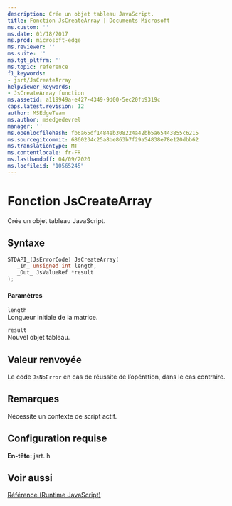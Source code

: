 ```yaml
---
description: Crée un objet tableau JavaScript.
title: Fonction JsCreateArray | Documents Microsoft
ms.custom: ''
ms.date: 01/18/2017
ms.prod: microsoft-edge
ms.reviewer: ''
ms.suite: ''
ms.tgt_pltfrm: ''
ms.topic: reference
f1_keywords:
- jsrt/JsCreateArray
helpviewer_keywords:
- JsCreateArray function
ms.assetid: a119949a-e427-4349-9d00-5ec20fb9319c
caps.latest.revision: 12
author: MSEdgeTeam
ms.author: msedgedevrel
manager: ''
ms.openlocfilehash: fb6a65df1484eb308224a42bb5a65443855c6215
ms.sourcegitcommit: 6860234c25a8be863b7f29a54838e78e120dbb62
ms.translationtype: MT
ms.contentlocale: fr-FR
ms.lasthandoff: 04/09/2020
ms.locfileid: "10565245"
---
```

# Fonction JsCreateArray
Crée un objet tableau JavaScript.  
  
## Syntaxe  
  
```cpp  
STDAPI_(JsErrorCode) JsCreateArray(  
   _In_ unsigned int length,  
   _Out_ JsValueRef *result  
);  
```  
  
#### Paramètres  
 `length`  
 Longueur initiale de la matrice.  
  
 `result`  
 Nouvel objet tableau.  
  
## Valeur renvoyée  
 Le code `JsNoError` en cas de réussite de l’opération, dans le cas contraire.  
  
## Remarques  
 Nécessite un contexte de script actif.  
  
## Configuration requise  
 **En-tête:** jsrt. h  
  
## Voir aussi  
 [Référence (Runtime JavaScript)](../chakra-hosting/reference-javascript-runtime.md)